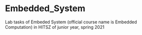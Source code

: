 # Embedded_System
Lab tasks of Embeded System (official course name is Embedded Computation) in HITSZ of junior year, spring 2021
